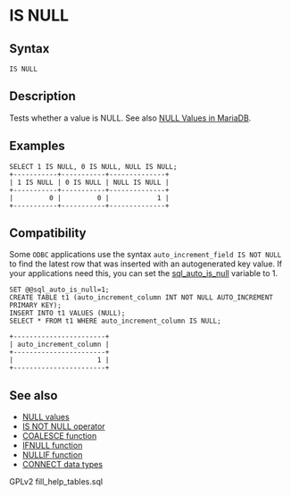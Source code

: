 # IS NULL

## Syntax

```
IS NULL
```

## Description

Tests whether a value is NULL. See also [NULL Values in MariaDB](../../../data-types/null-values.md).

## Examples

```
SELECT 1 IS NULL, 0 IS NULL, NULL IS NULL;
+-----------+-----------+--------------+
| 1 IS NULL | 0 IS NULL | NULL IS NULL |
+-----------+-----------+--------------+
|         0 |         0 |            1 |
+-----------+-----------+--------------+
```

## Compatibility

Some `ODBC` applications use the syntax `auto_increment_field IS NOT NULL` to find the latest row that was inserted with an autogenerated key value. If your applications need this, you can set the [sql\_auto\_is\_null](../../../../ha-and-performance/optimization-and-tuning/system-variables/server-system-variables.md#sql_auto_is_null) variable to 1.

```
SET @@sql_auto_is_null=1;
CREATE TABLE t1 (auto_increment_column INT NOT NULL AUTO_INCREMENT PRIMARY KEY);
INSERT INTO t1 VALUES (NULL);
SELECT * FROM t1 WHERE auto_increment_column IS NULL;

+-----------------------+
| auto_increment_column |
+-----------------------+
|                     1 |
+-----------------------+
```

## See also

* [NULL values](../../../data-types/null-values.md)
* [IS NOT NULL operator](is-not-null.md)
* [COALESCE function](coalesce.md)
* [IFNULL function](../../sql-statements/built-in-functions/control-flow-functions/ifnull.md)
* [NULLIF function](../../sql-statements/built-in-functions/control-flow-functions/nullif.md)
* [CONNECT data types](../../../storage-engines/connect/connect-data-types.md#null-handling)

GPLv2 fill\_help\_tables.sql
